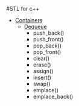#STL for c++
- [Containers](https://cplusplus.com/reference/stl)
    - [Dequeue](https://cplusplus.com/reference/deque/deque/)
        - push_back()
        - push_front()
        - pop_back()
        - pop_front()
        - clear()
        - erase()
        - assign()
        - insert()
        - swap()
        - emplace()
        - emplace_back()